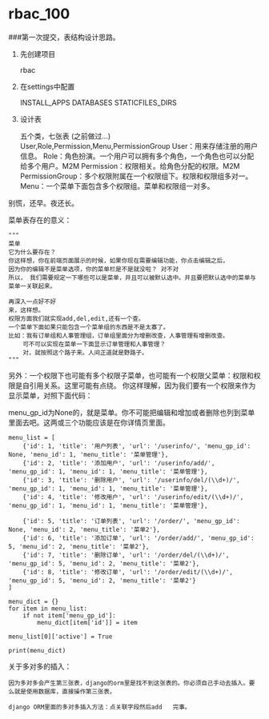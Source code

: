 # rbac_100
###第一次提交，表结构设计思路。
1. 先创建项目

    rbac

2. 在settings中配置

    INSTALL_APPS DATABASES STATICFILES_DIRS

3. 设计表

    五个类，七张表 (之前做过...)
    User,Role,Permission,Menu,PermissionGroup
    User：用来存储注册的用户信息。
    Role：角色扮演。一个用户可以拥有多个角色，一个角色也可以分配给多个用户。M2M
    Permission：权限相关。给角色分配的权限。M2M
    PermissionGroup：多个权限附属在一个权限组下。权限和权限组多对一。
    Menu：一个菜单下面包含多个权限组。菜单和权限组一对多。

别慌，还早。夜还长。

菜单表存在的意义：

    """
    菜单
    它为什么要存在？
    你这样想，你在前端页面展示的时候，如果你现在需要编辑功能，你点击编辑之后，
    因为你的编辑不是菜单选项，你的菜单栏是不是就没啦？ 对不对
    所以， 我们需要规定一下哪些可以是菜单，并且可以被默认选中。并且要把默认选中的菜单与菜单一关联起来。
    
    再深入一点好不好
    来，这样想。
    权限方面我们就实现add,del,edit,还有一个查。
    一个菜单下面如果只能包含一个菜单组的东西是不是太寡了。
    比如：我有订单组和人事管理组，订单组里面分为增删改查，人事管理有增删改查。
        可不可以实现在菜单一下面显示订单管理和人事管理？
        对，就按照这个路子来。人间正道就是野路子。
    """

另外：一个权限下也可能有多个权限子菜单，也可能有一个权限父菜单：权限和权限是自引用关系。这里可能有点绕。 你这样理解，因为我们要有一个权限来作为显示菜单，对照下面代码：

menu_gp_id为None的，就是菜单。你不可能把编辑和增加或者删除也列到菜单里面去吧。这两或三个功能应该是在你详情页里面。

    menu_list = [
        {'id': 1, 'title': '用户列表', 'url': '/userinfo/', 'menu_gp_id': None, 'menu_id': 1, 'menu_title': '菜单管理'},
        {'id': 2, 'title': '添加用户', 'url': '/userinfo/add/', 'menu_gp_id': 1, 'menu_id': 1, 'menu_title': '菜单管理'},
        {'id': 3, 'title': '删除用户', 'url': '/userinfo/del/(\\d+)/', 'menu_gp_id': 1, 'menu_id': 1, 'menu_title': '菜单管理'},
        {'id': 4, 'title': '修改用户', 'url': '/userinfo/edit/(\\d+)/', 'menu_gp_id': 1, 'menu_id': 1, 'menu_title': '菜单管理'},
    
        {'id': 5, 'title': '订单列表', 'url': '/order/', 'menu_gp_id': None, 'menu_id': 2, 'menu_title': '菜单2'},
        {'id': 6, 'title': '添加订单', 'url': '/order/add/', 'menu_gp_id': 5, 'menu_id': 2, 'menu_title': '菜单2'},
        {'id': 7, 'title': '删除订单', 'url': '/order/del/(\\d+)/', 'menu_gp_id': 5, 'menu_id': 2, 'menu_title': '菜单2'},
        {'id': 8, 'title': '修改订单', 'url': '/order/edit/(\\d+)/', 'menu_gp_id': 5, 'menu_id': 2, 'menu_title': '菜单2'}
    ]
    
    menu_dict = {}
    for item in menu_list:
        if not item['menu_gp_id']:
            menu_dict[item['id']] = item
    
    menu_list[0]['active'] = True
    
    print(menu_dict)

关于多对多的插入：

	因为多对多会产生第三张表，django的orm里是找不到这张表的。你必须自己手动去插入。要么就是使用数据库，直接操作第三张表。

	django ORM里面的多对多插入方法：点关联字段然后add   完事。

